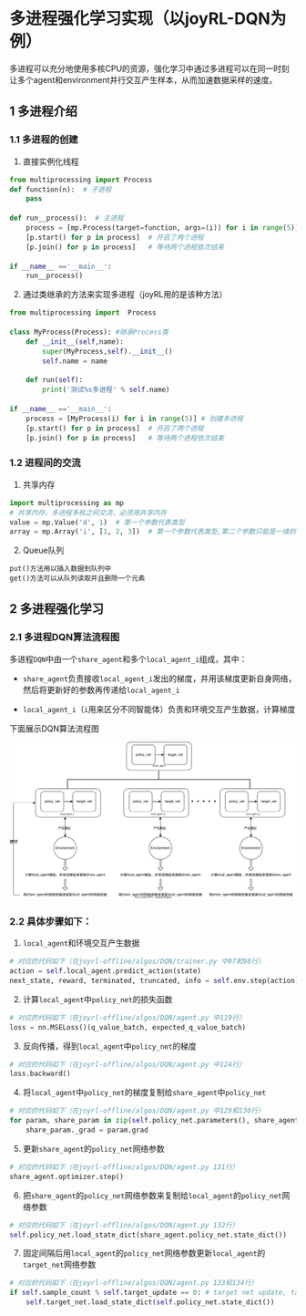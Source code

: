 # 多进程强化学习实现（以joyRL-DQN为例）

多进程可以充分地使用多核CPU的资源，强化学习中通过多进程可以在同一时刻让多个agent和environment并行交互产生样本，从而加速数据采样的速度。

## 1 多进程介绍

### 1.1 多进程的创建

1. 直接实例化线程

```python
from multiprocessing import Process
def function(n):  # 子进程
    pass

def run__process():  # 主进程
    process = [mp.Process(target=function, args=(i)) for i in range(5)] # 创建多进程
    [p.start() for p in process]  # 开启了两个进程
    [p.join() for p in process]   # 等待两个进程依次结束

if __name__ =='__main__':
    run__process()  
```

2. 通过类继承的方法来实现多进程（joyRL用的是该种方法）

```python
from multiprocessing import  Process

class MyProcess(Process): #继承Process类
    def __init__(self,name):
        super(MyProcess,self).__init__()
        self.name = name
 
    def run(self):
        print('测试%s多进程' % self.name)

if __name__ =='__main__':
    process = [MyProcess(i) for i in range(5)] # 创建多进程
    [p.start() for p in process]  # 开启了两个进程
    [p.join() for p in process]   # 等待两个进程依次结束
```

### 1.2 进程间的交流

1. 共享内存

```python
import multiprocessing as mp
# 共享内存，多进程多核之间交流，必须用共享内存
value = mp.Value('d', 1)  # 第一个参数代表类型
array = mp.Array('i', [1, 2, 3])  # 第一个参数代表类型,第二个参数只能是一维的一个列表,不能是多维
```

2. Queue队列

```python
put()方法用以插入数据到队列中
get()方法可以从队列读取并且删除一个元素
```

## 2 多进程强化学习

### 2.1 多进程DQN算法流程图

多进程`DQN`中由一个`share_agent`和多个`local_agent_i`组成，其中：

- `share_agent`负责接收`local_agent_i`发出的梯度，并用该梯度更新自身网络，然后将更新好的参数再传递给`local_agent_i`

- `local_agent_i`（`i`用来区分不同智能体）负责和环境交互产生数据，计算梯度

下面展示DQN算法流程图

![mp_DQN](.\mp_DQN.svg)

### 2.2 具体步骤如下：

1. `local_agent`和环境交互产生数据

```python
# 对应的代码如下（在joyrl-offline/algos/DQN/trainer.py 中97和98行）
action = self.local_agent.predict_action(state)
next_state, reward, terminated, truncated, info = self.env.step(action)
```

2. 计算`local_agent`中`policy_net`的损失函数

```python
# 对应的代码如下（在joyrl-offline/algos/DQN/agent.py 中119行）
loss = nn.MSELoss()(q_value_batch, expected_q_value_batch)
```

3. 反向传播，得到`local_agent`中`policy_net`的梯度

```python
# 对应的代码如下（在joyrl-offline/algos/DQN/agent.py 中124行）
loss.backward()
```

4. 将`local_agent`中`policy_net`的梯度复制给`share_agent`中`policy_net`

```python
# 对应的代码如下（在joyrl-offline/algos/DQN/agent.py 中129和130行）
for param, share_param in zip(self.policy_net.parameters(), share_agent.policy_net.parameters()):
    share_param._grad = param.grad
```

5. 更新`share_agent`的`policy_net`网络参数

```python
# 对应的代码如下（在joyrl-offline/algos/DQN/agent.py 131行）
share_agent.optimizer.step()
```

6. 把`share_agent`的`policy_net`网络参数来复制给`local_agent`的`policy_net`网络参数

```python
# 对应的代码如下（在joyrl-offline/algos/DQN/agent.py 132行）
self.policy_net.load_state_dict(share_agent.policy_net.state_dict())
```

7. 固定间隔后用`local_agent`的`policy_net`网络参数更新`local_agent`的`target_net`网络参数

```python
# 对应的代码如下（在joyrl-offline/algos/DQN/agent.py 133和134行）
if self.sample_count % self.target_update == 0: # target net update, target_update means "C" in pseucodes
    self.target_net.load_state_dict(self.policy_net.state_dict())
```

